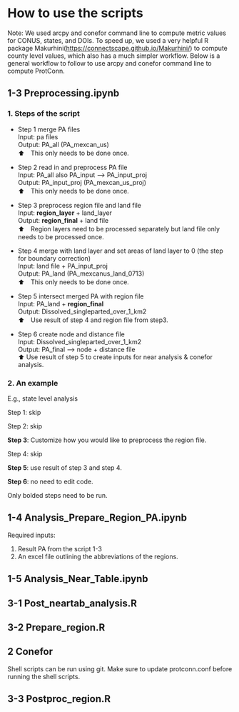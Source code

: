 # How to use the scripts

Note:
We used arcpy and conefor command line to compute metric values for CONUS, states, and DOIs. To speed up, we used a very helpful R package Makurhini(https://connectscape.github.io/Makurhini/) to compute county level values, which also has a much simpler workflow. Below is a general workflow to follow to use arcpy and conefor command line to compute ProtConn.

## 1-3 Preprocessing.ipynb
### 1. Steps of the script
- Step 1 merge PA files \
Input: pa files \
Output: PA_all (PA_mexcan_us) \
⬆️　This only needs to be done once.

- Step 2 read in and preprocess PA file \
Input: PA_all also PA_input —> PA_input_proj \
Output: PA_input_proj (PA_mexcan_us_proj) \
⬆️　This only needs to be done once.

- Step 3 preprocess region file and land file \
Input: **region_layer** + land_layer \
Output: **region_final** + land file \
⬆️　Region layers need to be processed separately but land file only needs to be processed once.

- Step 4 merge with land layer and set areas of land layer to 0 (the step for boundary correction) \
Input: land file + PA_input_proj \
Output: PA_land (PA_mexcanus_land_0713) \
⬆️　This only needs to be done once.

- Step 5 intersect merged PA with region file \
Input: PA_land + **region_final** \
Output: Dissolved_singleparted_over_1_km2 \
⬆️　Use result of step 4 and region file from step3.

- Step 6 create node and distance file \
Input: Dissolved_singleparted_over_1_km2 \
Output: PA_final —> node + distance file \
⬆️ Use result of step 5 to create inputs for near analysis & conefor analysis.

### 2. An example

E.g., state level analysis

Step 1: skip

Step 2: skip

**Step 3**: Customize how you would like to preprocess the region file.

Step 4: skip

**Step 5**: use result of step 3 and step 4.

**Step 6**: no need to edit code.

Only bolded steps need to be run.

## 1-4 Analysis_Prepare_Region_PA.ipynb
Required inputs:
1. Result PA from the script 1-3
2. An excel file outlining the abbreviations of the regions.

## 1-5 Analysis_Near_Table.ipynb

## 3-1 Post_neartab_analysis.R

## 3-2 Prepare_region.R

## 2 Conefor
Shell scripts can be run using git. Make sure to update protconn.conf before running the shell scripts.

## 3-3 Postproc_region.R

